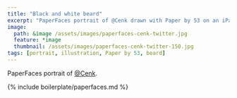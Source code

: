 ```yaml
---
title: "Black and white beard"
excerpt: "PaperFaces portrait of @Cenk drawn with Paper by 53 on an iPad."
image: 
  path: &image /assets/images/paperfaces-cenk-twitter.jpg 
  feature: *image
  thumbnail: /assets/images/paperfaces-cenk-twitter-150.jpg
tags: [portrait, illustration, Paper by 53, beard]
---
```


PaperFaces portrait of [@Cenk](https://twitter.com/Cenk).

{% include boilerplate/paperfaces.md %}
